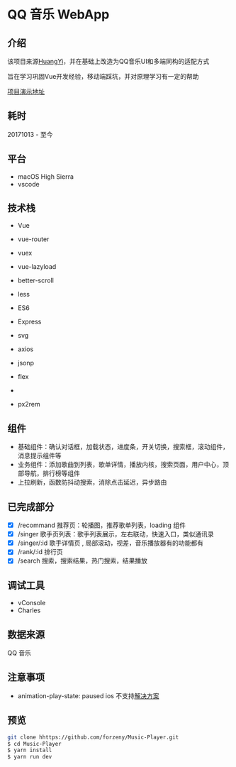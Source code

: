 # QQ 音乐 WebApp

## 介绍
该项目来源[HuangYi](https://github.com/ustbhuangyi)，并在基础上改造为QQ音乐UI和多端同构的适配方式

旨在学习巩固Vue开发经验，移动端踩坑，并对原理学习有一定的帮助

[项目演示地址](https://forzeny.github.io/Music-Player/dist/#/recommend)

## 耗时

20171013 - 至今

## 平台

* macOS High Sierra
* vscode

## 技术栈

* Vue
* vue-router
* vuex
* vue-lazyload
* better-scroll
* less
* ES6
* Express
* svg
* axios
* jsonp

* flex
* ~~~lib-flexbile~~~ amfe-flexible

* px2rem

## 组件

* 基础组件：确认对话框，加载状态，进度条，开关切换，搜索框，滚动组件，消息提示组件等
* 业务组件：添加歌曲到列表，歌单详情，播放内核，搜索页面，用户中心，顶部导航，排行榜等组件
* 上拉刷新，函数防抖动搜索，消除点击延迟，异步路由

## 已完成部分

* [x] /recommand 推荐页：轮播图，推荐歌单列表，loading 组件
* [x] /singer 歌手页列表：歌手列表展示，左右联动，快速入口，类似通讯录
* [x] /singer/:id 歌手详情页 , 局部滚动，视差，音乐播放器有的功能都有
* [x] /rank/:id 排行页
* [x] /search 搜索，搜索结果，热门搜索，结果播放

## 调试工具

* vConsole
* Charles

## 数据来源

QQ 音乐

## 注意事项

- animation-play-state: paused ios 不支持[解决方案](https://segmentfault.com/q/1010000009884033/a-1020000009892091)
## 预览

```bash
git clone hhttps://github.com/forzeny/Music-Player.git
$ cd Music-Player
$ yarn install
$ yarn run dev
```
